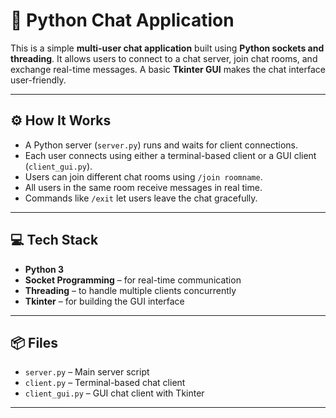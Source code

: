 # 💬 Python Chat Application

This is a simple **multi-user chat application** built using **Python sockets and threading**. It allows users to connect to a chat server, join chat rooms, and exchange real-time messages. A basic **Tkinter GUI** makes the chat interface user-friendly.

---

## ⚙️ How It Works

- A Python server (`server.py`) runs and waits for client connections.
- Each user connects using either a terminal-based client or a GUI client (`client_gui.py`).
- Users can join different chat rooms using `/join roomname`.
- All users in the same room receive messages in real time.
- Commands like `/exit` let users leave the chat gracefully.

---

## 💻 Tech Stack

- **Python 3**
- **Socket Programming** – for real-time communication  
- **Threading** – to handle multiple clients concurrently  
- **Tkinter** – for building the GUI interface

---

## 📦 Files

- `server.py` – Main server script  
- `client.py` – Terminal-based chat client  
- `client_gui.py` – GUI chat client with Tkinter

---


